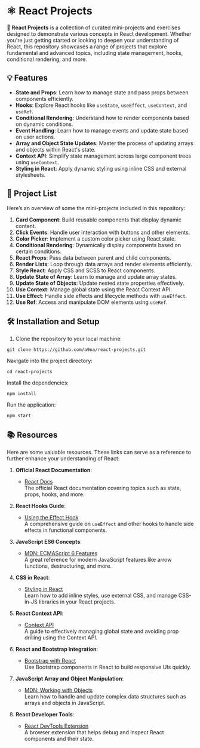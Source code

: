 # ⚛️ React Projects

🚀 **React Projects** is a collection of curated mini-projects and exercises designed to demonstrate various concepts in React development. 
Whether you're just getting started or looking to deepen your understanding of React, this repository showcases a range of projects that explore fundamental and advanced topics, 
including state management, hooks, conditional rendering, and more.

## 💡 Features

- **State and Props**: Learn how to manage state and pass props between components efficiently.
- **Hooks**: Explore React hooks like `useState`, `useEffect`, `useContext`, and `useRef`.
- **Conditional Rendering**: Understand how to render components based on dynamic conditions.
- **Event Handling**: Learn how to manage events and update state based on user actions.
- **Array and Object State Updates**: Master the process of updating arrays and objects within React's state.
- **Context API**: Simplify state management across large component trees using `useContext`.
- **Styling in React**: Apply dynamic styling using inline CSS and external stylesheets.

## 📂 Project List

Here’s an overview of some the mini-projects included in this repository:

1. **Card Component**: Build reusable components that display dynamic content.
2. **Click Events**: Handle user interaction with buttons and other elements.
3. **Color Picker**: Implement a custom color picker using React state.
4. **Conditional Rendering**: Dynamically display components based on certain conditions.
5. **React Props**: Pass data between parent and child components.
6. **Render Lists**: Loop through data arrays and render elements efficiently.
7. **Style React**: Apply CSS and SCSS to React components.
8. **Update State of Array**: Learn to manage and update array states.
9. **Update State of Objects**: Update nested state properties effectively.
10. **Use Context**: Manage global state using the React Context API.
11. **Use Effect**: Handle side effects and lifecycle methods with `useEffect`.
12. **Use Ref**: Access and manipulate DOM elements using `useRef`.

## 🛠️ Installation and Setup

1. Clone the repository to your local machine:
```
git clone https://github.com/a9na/react-projects.git
```

Navigate into the project directory:
```
cd react-projects
```

Install the dependencies:
```
npm install
```

Run the application:
```
npm start
```

## 📚 Resources

Here are some valuable resources. These links can serve as a reference to further enhance your understanding of React:

1. **Official React Documentation**:  
   - [React Docs](https://react.dev/)  
     The official React documentation covering topics such as state, props, hooks, and more.
   
2. **React Hooks Guide**:  
   - [Using the Effect Hook](https://react.dev/learn/synchronizing-with-effects)  
     A comprehensive guide on `useEffect` and other hooks to handle side effects in functional components.

3. **JavaScript ES6 Concepts**:  
   - [MDN: ECMAScript 6 Features](https://developer.mozilla.org/en-US/docs/Web/JavaScript/New_in_JavaScript/ECMAScript_6_support_in_Mozilla)  
     A great reference for modern JavaScript features like arrow functions, destructuring, and more.

4. **CSS in React**:  
   - [Styling in React](https://react.dev/learn/adding-styles)  
     Learn how to add inline styles, use external CSS, and manage CSS-in-JS libraries in your React projects.

5. **React Context API**:  
   - [Context API](https://react.dev/learn/passing-data-deeply-with-context)  
     A guide to effectively managing global state and avoiding prop drilling using the Context API.

6. **React and Bootstrap Integration**:  
   - [Bootstrap with React](https://react-bootstrap.github.io/)  
     Use Bootstrap components in React to build responsive UIs quickly.

7. **JavaScript Array and Object Manipulation**:  
   - [MDN: Working with Objects](https://developer.mozilla.org/en-US/docs/Web/JavaScript/Guide/Working_with_Objects)  
     Learn how to handle and update complex data structures such as arrays and objects in JavaScript.

8. **React Developer Tools**:  
   - [React DevTools Extension](https://react.dev/learn/react-developer-tools)  
     A browser extension that helps debug and inspect React components and their state.
